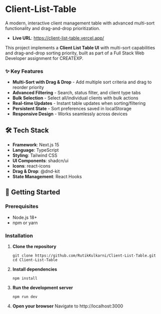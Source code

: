 # Client-List-Table 

A modern, interactive client management table with advanced multi-sort functionality and drag-and-drop prioritization.


- **Live URL**: https://client-list-table.vercel.app/

This project implements a **Client List Table UI** with multi-sort capabilities and drag-and-drop sorting priority, built as part of a Full Stack Web Developer assignment for CREATEXP.

### ✨ Key Features

- **Multi-Sort with Drag & Drop** - Add multiple sort criteria and drag to reorder priority
- **Advanced Filtering** - Search, status filter, and client type tabs
- **Bulk Selection** - Select all/individual clients with bulk actions
- **Real-time Updates** - Instant table updates when sorting/filtering
- **Persistent State** - Sort preferences saved in localStorage
- **Responsive Design** - Works seamlessly across devices

## 🛠️ Tech Stack

- **Framework**: Next.js 15
- **Language**: TypeScript
- **Styling**: Tailwind CSS
- **UI Components**: shadcn/ui
- **Icons**: react-icons
- **Drag & Drop**: @dnd-kit
- **State Management**: React Hooks

## 🚀 Getting Started

### Prerequisites

- Node.js 18+ 
- npm or yarn

### Installation

1. **Clone the repository**
   ```
   git clone https://github.com/RutikKulkarni/Client-List-Table.git
   cd Client-List-Table
   ```

2. **Install dependencies**
   ```
   npm install
   ```

3. **Run the development server**
   ```
   npm run dev
   ```

4. **Open your browser**
   Navigate to http://localhost:3000

